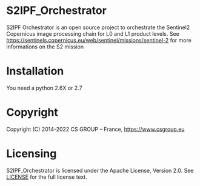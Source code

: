 S2IPF_Orchestrator
==================
S2IPF Orchestrator is an open source project to orchestrate the Sentinel2 Copernicus image processing chain for L0 and L1 product levels.
See https://sentinels.copernicus.eu/web/sentinel/missions/sentinel-2 for more informations on the S2 mission

Installation
============
You need a python 2.6X or 2.7



Copyright
=========
Copyright (C) 2014-2022 CS GROUP – France, https://www.csgroup.eu


Licensing
=========
S2IPF_Orchestrator is licensed under the Apache License, Version 2.0. See
[LICENSE](https://github.com/CS-SI/S2IPF_Orchestrator/tree/main/LICENSE) for the full
license text.
